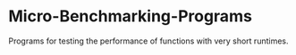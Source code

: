 # Micro-Benchmarking-Programs
Programs for testing the performance of functions with very short runtimes.

